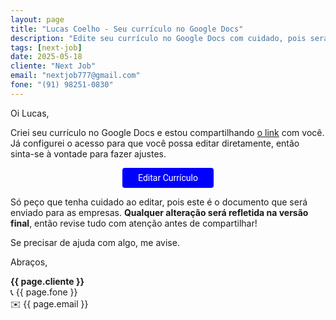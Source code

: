 ```yaml
---
layout: page
title: "Lucas Coelho - Seu currículo no Google Docs"
description: "Edite seu currículo no Google Docs com cuidado, pois será enviado às empresas. Revise antes de compartilhar!"
tags: [next-job]
date: 2025-05-18
cliente: "Next Job"
email: "nextjob777@gmail.com"
fone: "(91) 98251-0830"
---
```

Oi Lucas,

Criei seu currículo no Google Docs e estou compartilhando [o link](https://docs.google.com/document/d/1GCC1fTuPWFdSX9I-xipoFbYmEMR12bgkTZTJlkiJFjk/edit?usp=sharing_eip_se_dm&ts=682a8202) com você.
Já configurei o acesso para que você possa editar diretamente, então sinta-se à vontade para fazer ajustes.

<center><a href="https://docs.google.com/document/d/1GCC1fTuPWFdSX9I-xipoFbYmEMR12bgkTZTJlkiJFjk/edit?usp=sharing_eip_se_dm&ts=682a8202" class="btn" style="display: inline-block;padding: 8px 25px;color: white;font-size: 14px;text-decoration: none;border-radius: 4px;text-align: center;cursor: pointer;display: inline-block;font-weight: 400;font-family: 'Roboto', Tahoma, Verdana, Segoe, sans-serif;background-color: #00f;">Editar Currículo</a></center>

Só peço que tenha cuidado ao editar, pois este é o documento que será enviado para as empresas.
**Qualquer alteração será refletida na versão final**, então revise tudo com atenção antes de compartilhar!

Se precisar de ajuda com algo, me avise.

Abraços,<br>

**{{ page.cliente }}**<br>
📞 {{ page.fone }}<br>
✉️ {{ page.email }}
